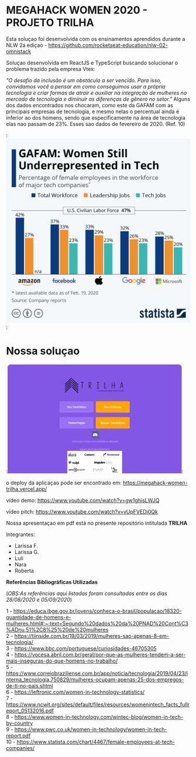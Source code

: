 # MEGAHACK WOMEN 2020 - PROJETO TRILHA

Esta soluçao foi desenvolvida com os ensinamentos aprendidos durante a NLW 2a ediçao - https://github.com/rocketseat-education/nlw-02-omnistack

Soluçao desenvolvida em ReactJS e TypeScript buscando solucionar o problema trazido pela empresa Vtex:

*"O desafio da inclusão é um obstáculo a ser vencido. Para isso, convidamos você a pensar em como conseguimos usar a própria tecnologia e criar formas de atrair e auxiliar na integração de mulheres no mercado de tecnologia e diminuir as diferenças de gênero no setor."*
Alguns dos dados encontrados nos chocaram, como este da GAFAM com as principais empresas de tecnologia, e mesmo nelas o percentual ainda é inferior ao dos homens, sendo que especificamente na área de tecnologia elas nao passam de 23%. Esses sao dados de fevereiro de 2020. (Ref. 10)

:![Alt text](https://github.com/NaraGuimma/megahack-women-trilha/blob/master/statistica%2C%20Fev%202020.png "Optional Dados Statistica de Fevereiro de 2020 - vide REf. 10"):



# Nossa soluçao

:![Alt text](https://github.com/NaraGuimma/megahack-women-trilha/blob/master/index.html.png "Optional Home Page"):

o deploy da aplicaçao pode ser encontrado em: https://megahack-women-trilha.vercel.app/

vídeo demo: https://www.youtube.com/watch?v=gw1ghisLWJQ

vídeo pitch: https://www.youtube.com/watch?v=yUpFVEDi0Qk 

Nossa apresentaçao em pdf está no presente repositório intitulada **TRILHA**


Integrantes:

- Larissa F.
- Larissa G.
- Luli
- Nara
- Roberta


**Referências Bibliográficas Utilizadas**

(*OBS:As referências aqui listadas foram consultadas entre os dias 28/08/2020 e 05/09/2020*)

1 - https://educa.ibge.gov.br/jovens/conheca-o-brasil/populacao/18320-quantidade-de-homens-e-mulheres.html#:~:text=Segundo%20dados%20da%20PNAD%20Cont%C3%ADnu,51%2C8%25%20de%20mulheres<br>
2 - https://tiinside.com.br/19/03/2019/mulheres-sao-apenas-8-em-tecnologia/<br>
3 - https://www.bbc.com/portuguese/curiosidades-46705305<br>
4 - https://vocesa.abril.com.br/geral/por-que-as-mulheres-tendem-a-ser-mais-inseguras-do-que-homens-no-trabalho/<br>
5 - https://www.correiobraziliense.com.br/app/noticia/tecnologia/2019/04/23/interna_tecnologia,750829/mulheres-ocupam-apenas-25-dos-empregos-de-ti-no-pais.shtml<br>
6 - https://leftronic.com/women-in-technology-statistics/<br>
7 - https://www.ncwit.org/sites/default/files/resources/womenintech_facts_fullreport_05132016.pdf<br>
8 - https://www.women-in-technology.com/wintec-blog/women-in-tech-by-country<br>
9 - https://www.pwc.co.uk/women-in-technology/women-in-tech-report.pdf<br>
10 - https://www.statista.com/chart/4467/female-employees-at-tech-companies/<br>
